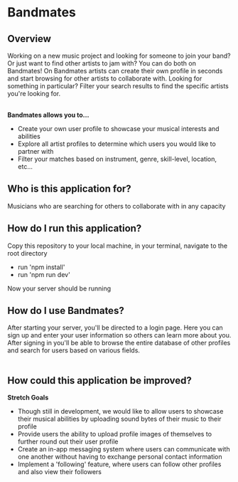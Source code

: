 # Bandmates

## Overview

Working on a new music project and looking for someone to join your band? Or just want to find other artists to jam with? You can do both on Bandmates! On Bandmates artists can create their own profile in seconds and start browsing for other artists to collaborate with. Looking for something in particular? Filter your search results to find the specific artists you're looking for.<br /><br />

**Bandmates allows you to...**

- Create your own user profile to showcase your musical interests and abilities
- Explore all artist profiles to determine which users you would like to partner with
- Filter your matches based on instrument, genre, skill-level, location, etc...

## Who is this application for?

Musicians who are searching for others to collaborate with in any capacity 

## How do I run this application?

Copy this repository to your local machine, in your terminal, navigate to the root directory

- run 'npm install'
- run 'npm run dev'

Now your server should be running


## How do I use Bandmates?

After starting your server, you'll be directed to a login page. Here you can sign up and enter your user information so others can learn more about you. After signing in you'll be able to browse the entire database of other profiles and search for users based on various fields.<br /><br />

## How could this application be improved?

**Stretch Goals**

- Though still in development, we would like to allow users to showcase their musical abilities by uploading sound bytes of their music to their profile
- Provide users the ability to upload profile images of themselves to further round out their user profile
- Create an in-app messaging system where users can communicate with one another without having to exchange personal contact information
- Implement a 'following' feature, where users can follow other profiles and also view their followers

